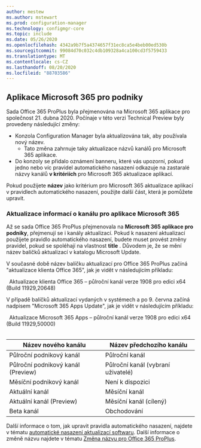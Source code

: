 ```yaml
---
author: mestew
ms.author: mstewart
ms.prod: configuration-manager
ms.technology: configmgr-core
ms.topic: include
ms.date: 05/26/2020
ms.openlocfilehash: 4342a9b7f5a4374657f31ec8ca5e4beb00ed530b
ms.sourcegitcommit: 99084d70c032c4db109328a4ca100cd3f5759433
ms.translationtype: MT
ms.contentlocale: cs-CZ
ms.lasthandoff: 08/20/2020
ms.locfileid: "88703586"
---
```

## <a name="microsoft-365-apps-for-enterprise"></a><a name="bkmk_365_apps"></a> Aplikace Microsoft 365 pro podniky
<!--6298093-->
Sada Office 365 ProPlus byla přejmenována na Microsoft 365 aplikace pro společnost 21. dubna 2020. Počínaje v této verzi Technical Preview byly provedeny následující změny:

- Konzola Configuration Manager byla aktualizována tak, aby používala nový název.
   - Tato změna zahrnuje taky aktualizace názvů kanálů pro Microsoft 365 aplikace.
- Do konzoly se přidalo oznámení banneru, které vás upozorní, pokud jedno nebo víc pravidel automatického nasazení odkazuje na zastaralé názvy kanálů **v kritériích** pro Microsoft 365 aktualizace aplikací.

Pokud použijete **název** jako kritérium pro Microsoft 365 aktualizace aplikací v pravidlech automatického nasazení, použijte další část, která je pomůžete upravit.

### <a name="update-channel-information-for-microsoft-365-apps"></a><a name="bkmk_channel"></a> Aktualizace informací o kanálu pro aplikace Microsoft 365
<!--6298093-->
Až se sada Office 365 ProPlus přejmenovala na **Microsoft 365 aplikace pro podniky**, přejmenují se i kanály aktualizací. Pokud k nasazení aktualizací použijete pravidlo automatického nasazení, budete muset provést změny pravidel, pokud se spoléhají na vlastnost **title** . Důvodem je, že se mění název balíčků aktualizací v katalogu Microsoft Update.

V současné době název balíčku aktualizací pro Office 365 ProPlus začíná "aktualizace klienta Office 365", jak je vidět v následujícím příkladu:

&nbsp;&nbsp;Aktualizace klienta Office 365 – půlroční kanál verze 1908 pro edici x64 (Build 11929,20648)

V případě balíčků aktualizací vydaných v systémech a po 9. června začíná nadpisem "Microsoft 365 Apps Update", jak je vidět v následujícím příkladu:

&nbsp;&nbsp;Aktualizace Microsoft 365 Apps – půlroční kanál verze 1908 pro edici x64 (Build 11929,50000)
</br>
</br>

|Název nového kanálu|Název předchozího kanálu|
|--|--|
|Půlroční podnikový kanál|Půlroční kanál|
|Půlroční podnikový kanál (Preview)|Půlroční kanál (vybraní uživatelé)|
|Měsíční podnikový kanál|Není k dispozici|
|Aktuální kanál|Měsíční kanál|
|Aktuální kanál (Preview)|Měsíční kanál (cílený)|
|Beta kanál|Obchodování|

Další informace o tom, jak upravit pravidla automatického nasazení, najdete v tématu [automatické nasazení aktualizací softwaru](../../../../../sum/deploy-use/automatically-deploy-software-updates.md). Další informace o změně názvu najdete v tématu [Změna názvu pro Office 365 ProPlus](/deployoffice/name-change).